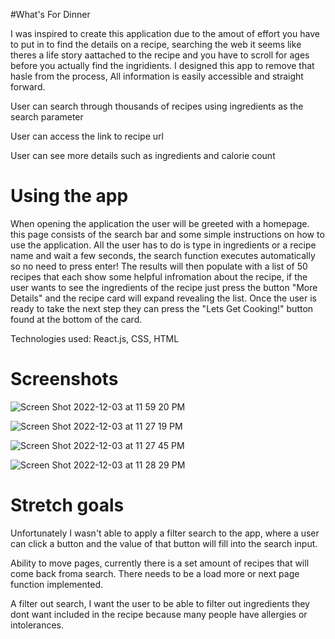 #What's For Dinner


I was inspired to create this application due to the amout of effort you have to put in to find the details on a recipe, searching the web it seems like theres a life story aattached to the recipe and you have to scroll for ages before you actually find the ingridients. I designed this app to remove that hasle from the process, All information is easily accessible and straight forward.

User can search through thousands of recipes using ingredients as the search parameter

User can access the link to recipe url

User can see more details such as ingredients and calorie count


# Using the app

When opening the application the user will be greeted with a homepage. this page consists of the search bar and some simple instructions on how to use the application. All the user has to do is type in ingredients or a recipe name and wait a few seconds, the search function executes automatically so no need to press enter! The results will then populate with a list of 50 recipes that each show some helpful infromation about the recipe, if the user wants to see the ingredients of the recipe just press the button "More Details" and the recipe card will expand revealing the list. Once the user is ready to take the next step they can press the "Lets Get Cooking!" button found at the bottom of the card.


Technologies used: React.js, CSS, HTML

# Screenshots

![Screen Shot 2022-12-03 at 11 59 20 PM](https://user-images.githubusercontent.com/88520969/205480994-386169dd-5313-4317-b97e-ffad9b3d6eb3.png)

![Screen Shot 2022-12-03 at 11 27 19 PM](https://user-images.githubusercontent.com/88520969/205481007-278cdab0-118c-4b24-8eb0-ce92362b201e.png)

![Screen Shot 2022-12-03 at 11 27 45 PM](https://user-images.githubusercontent.com/88520969/205481010-c1e1e7c0-5196-4135-9e78-c051fbf53b0c.png)

![Screen Shot 2022-12-03 at 11 28 29 PM](https://user-images.githubusercontent.com/88520969/205481012-852af796-b2b3-4bd6-b4f8-00526cf3a251.png)


# Stretch goals 

Unfortunately I wasn't able to apply a filter search to the app, where a user can click a button and the value of that button will fill into the search input.

Ability to move pages, currently there is a set amount of recipes that will come back froma search. There needs to be a load more or next page function implemented.

A filter out search, I want the user to be able to filter out ingredients they dont want included in the recipe because many people have allergies or intolerances.
